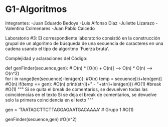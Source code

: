 # G1-Algoritmos
Integrantes:
  -Juan Eduardo Bedoya
  -Luis Alfonso Diaz 
  -Juliette Lizarazo
  -Valentina Colmenares
  -Juan Pablo Caicedo
 
 Laboratorio #3:
 El correspondiente laboratorio consistió en la construcción grupal de un algoritmo de búsqueda de una secuencia de caracteres en una cadena usando el tipo de algoritmo 'Fuerza bruta'.

Complejidad y aclaraciones del Código:

def genFinder(secuence,gen): # O(n) * [O(n) + O(n)] --> O(n) * O(n) --> O(n^2)    
    for i in range(len(secuence)-len(gen)): #O(n)
        temp = secuence[i:i+len(gen)] #O(n)
        if(temp == gen):  #O(n)
            print(str(i)+" - "+str(i+len(gen))) #O(1)
            #break  #O(1)
            """
            Si se quita el break de comentarios, se devuelven todas las coincidencias en el texto
            Si se deja el break de comentarios, se devuelve solo la primera coincidencia en el texto 
            """

gen = 'TAATAGCTTCTTAGGAGAATGACAAAA' # Grupo 1  #O(1)

genFinder(secuence,gen)  #O(n^2)
